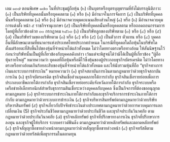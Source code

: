 เลม ๑๓๗ ตอนพิเศษ ๑๗๓
ในที่ประชุมผู้ถือหุ้น
(๒) เป็นบุตรหรือบุตรบุญธรรมที่ยังไม่บรรลุนิติภาวะ
(๓) เป็นบริษัทที่บุคคลนั้นหรือบุคคลตาม (๑) หรือ (๒) มีอำนาจในการจัดการ
(๔) เป็นบริษัทที่บุคคลนั้นหรือบุคคลตาม (๑) หรือ (๒) มีอำนาจควบคุมคะแนนเสียงส่วนใหญ่
(๑) หรือ (๒) มีอำนาจควบคุมการแต่งตั้ง
หน้า ๕
ราชกิจจานุเบกษา
(๕) เป็นบริษัทที่บุคคลนั้นหรือบุคคลตาม
หรือถอดถอนกรรมการ
โดยผู้ที่เกี่ยวข้องด้วย
๓๐ กรกฎาคม ๒๕๖๓
(๖) เป็นบริษัทลูกของบริษัทตาม (๓) หรือ (๔) หรือ (๕)
(๗) เป็นบริษัทร่วมของบริษัทตาม (๓) หรือ (๔) หรือ (๕)
(๘) เป็นตัวการ ตัวแทน หรือ
(๔)
บุคคลอื่นที่มีลักษณะตามที่ธนาคารแห่งประเทศไทยประกาศกำหนด
ในกรณีที่บุคคลใดถือหุ้นในบริษัทใดตั้งแต่ร้อยละยี่สิบขึ้นไปของหุ้นที่จำหน่ายได้แล้วทั้งหมด
ไม่ว่าโดยทางตรงหรือทางอ้อม ให้สันนิษฐานไว้ก่อนว่าบริษัทนั้นเป็นผู้ที่เกี่ยวข้องกับบุคคลดังกล่าว
เว้นแต่จะพิสูจน์ได้ว่ามิได้เป็นผู้ที่เกี่ยวข้อง
“ผู้ถือหุ้นรายใหญ่” หมายความว่า บุคคลที่ถือหุ้นหรือมีไว้ซึ่งหุ้นของผู้ประกอบธุรกิจบัตรเครดิต
ไม่ว่าโดยทางตรงหรือทางอ้อมเกินร้อยละสิบของหุ้นที่จำหน่ายได้แล้วทั้งหมด และให้นับรวมหุ้นที่ถือ
“ธุรกิจทางการเงินและระบบการชำระเงิน” หมายความว่า
(๑) ธุรกิจสถาบันการเงินตามกฎหมายว่าด้วยธุรกิจสถาบันการเงิน
(๒) ธุรกิจบัตรเครดิต ธุรกิจสินเชื่อส่วนบุคคลภายใต้การกำกับ ธุรกิจสินเชื่อรายย่อยเพื่อการ
ประกอบอาชีพภายใต้การกำกับ ธุรกิจสินเชื่อรายย่อยระดับจังหวัดภายใต้การกำกับ ธุรกิจระบบหรือ
เครือข่ายอิเล็กทรอนิกส์สำหรับธุรกรรมสินเชื่อระหว่างบุคคลกับบุคคล ซึ่งเป็นกิจการที่ต้องขออนุญาต
ตามกฎหมาย
(๓) ธุรกิจระบบการชำระเงินภายใต้การกำกับและธุรกิจบริการการชำระเงินภายใต้การกำกับ
ตามกฎหมายว่าด้วยระบบการชำระเงิน
(๔) ธุรกิจบริหารสินทรัพย์ตามกฎหมายว่าด้วยบริษัทบริหารสินทรัพย์
(๕) ธุรกิจเกี่ยวกับปัจจัยชำระเงินต่างประเทศตามกฎหมายว่าด้วยการควบคุมการแลกเปลี่ยนเงิน
(5) ธุรกิจประกันชีวิตตามกฎหมายว่าด้วยประกันชีวิต และธุรกิจประกันวินาศภัย
ตามกฎหมายว่าด้วยประกันวินาศภัย
(๗) ธุรกิจหลักทรัพย์ ธุรกิจที่ปรึกษาทางการเงิน ธุรกิจที่ปรึกษาการลงทุน และธุรกิจผู้ให้บริการ
ระบบคราวด์ฟันดิ่ง ตามกฎหมายว่าด้วยหลักทรัพย์และตลาดหลักทรัพย์
(๔) ธุรกิจสัญญาซื้อขายล่วงหน้าตามกฎหมายว่าด้วยสัญญาซื้อขายล่วงหน้า
(๔) ธุรกิจทรัสตีตามกฎหมายว่าด้วยทรัสต์เพื่อธุรกรรมในตลาดทุน

